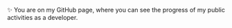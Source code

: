 ✨ You are on my GitHub page, where you can see the progress of my public activities as a developer.
